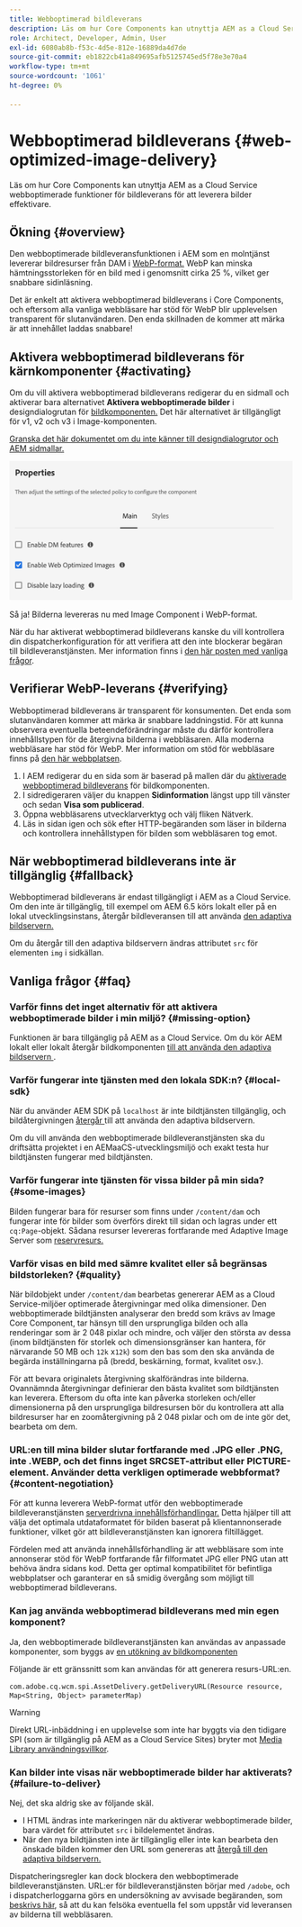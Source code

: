 ```yaml
---
title: Webboptimerad bildleverans
description: Läs om hur Core Components kan utnyttja AEM as a Cloud Service webboptimerade funktioner för bildleverans för att leverera bilder effektivare.
role: Architect, Developer, Admin, User
exl-id: 6080ab8b-f53c-4d5e-812e-16889da4d7de
source-git-commit: eb1822cb41a849695afb5125745ed5f78e3e70a4
workflow-type: tm+mt
source-wordcount: '1061'
ht-degree: 0%

---
```


# Webboptimerad bildleverans {#web-optimized-image-delivery}

Läs om hur Core Components kan utnyttja AEM as a Cloud Service webboptimerade funktioner för bildleverans för att leverera bilder effektivare.

## Ökning {#overview}

Den webboptimerade bildleveransfunktionen i AEM som en molntjänst levererar bildresurser från DAM i [WebP-format.](https://developers.google.com/speed/webp) WebP kan minska hämtningsstorleken för en bild med i genomsnitt cirka 25 %, vilket ger snabbare sidinläsning.

Det är enkelt att aktivera webboptimerad bildleverans i Core Components, och eftersom alla vanliga webbläsare har stöd för WebP blir upplevelsen transparent för slutanvändaren. Den enda skillnaden de kommer att märka är att innehållet laddas snabbare!

## Aktivera webboptimerad bildleverans för kärnkomponenter {#activating}

Om du vill aktivera webboptimerad bildleverans redigerar du en sidmall och aktiverar bara alternativet **Aktivera webboptimerade bilder** i designdialogrutan för [bildkomponenten.](/help/components/image.md#design-dialog) Det här alternativet är tillgängligt för v1, v2 och v3 i Image-komponenten.

[Granska det här dokumentet om du inte känner till designdialogrutor och AEM sidmallar.](/help/get-started/authoring.md#pre-configuring-core-components)

![Aktivera webboptimerad bildleverans i designdialogrutan](/help/assets/web-optimized-image-delivery.png)

Så ja! Bilderna levereras nu med Image Component i WebP-format.

När du har aktiverat webboptimerad bildleverans kanske du vill kontrollera din dispatcherkonfiguration för att verifiera att den inte blockerar begäran till bildleveranstjänsten. Mer information finns i [den här posten med vanliga frågor](#failure-to-deliver).

## Verifierar WebP-leverans {#verifying}

Webboptimerad bildleverans är transparent för konsumenten. Det enda som slutanvändaren kommer att märka är snabbare laddningstid. För att kunna observera eventuella beteendeförändringar måste du därför kontrollera innehållstypen för de återgivna bilderna i webbläsaren. Alla moderna webbläsare har stöd för WebP. Mer information om stöd för webbläsare finns på [den här webbplatsen](https://caniuse.com/webp).

1. I AEM redigerar du en sida som är baserad på mallen där du [aktiverade webboptimerad bildleverans](#activating) för bildkomponenten.
1. I sidredigeraren väljer du knappen **Sidinformation** längst upp till vänster och sedan **Visa som publicerad**.
1. Öppna webbläsarens utvecklarverktyg och välj fliken Nätverk.
1. Läs in sidan igen och sök efter HTTP-begäranden som läser in bilderna och kontrollera innehållstypen för bilden som webbläsaren tog emot.

## När webboptimerad bildleverans inte är tillgänglig {#fallback}

Webboptimerad bildleverans är endast tillgängligt i AEM as a Cloud Service. Om den inte är tillgänglig, till exempel om AEM 6.5 körs lokalt eller på en lokal utvecklingsinstans, återgår bildleveransen till att använda [den adaptiva bildservern.](/help/developing/adaptive-image-servlet.md)

Om du återgår till den adaptiva bildservern ändras attributet `src` för elementen `img` i sidkällan.

## Vanliga frågor {#faq}

### Varför finns det inget alternativ för att aktivera webboptimerade bilder i min miljö? {#missing-option}

Funktionen är bara tillgänglig på AEM as a Cloud Service. Om du kör AEM lokalt eller lokalt återgår bildkomponenten [till att använda den adaptiva bildservern ](#fallback).

### Varför fungerar inte tjänsten med den lokala SDK:n? {#local-sdk}

När du använder AEM SDK på `localhost` är inte bildtjänsten tillgänglig, och bildåtergivningen [ återgår ](#fallback) till att använda den adaptiva bildservern.

Om du vill använda den webboptimerade bildleveranstjänsten ska du driftsätta projektet i en AEMaaCS-utvecklingsmiljö och exakt testa hur bildtjänsten fungerar med bildtjänsten.

### Varför fungerar inte tjänsten för vissa bilder på min sida? {#some-images}

Bilden fungerar bara för resurser som finns under `/content/dam` och fungerar inte för bilder som överförs direkt till sidan och lagras under ett `cq:Page`-objekt. Sådana resurser levereras fortfarande med Adaptive Image Server som [reservresurs.](#fallback)

### Varför visas en bild med sämre kvalitet eller så begränsas bildstorleken? {#quality}

När bildobjekt under `/content/dam` bearbetas genererar AEM as a Cloud Service-miljöer optimerade återgivningar med olika dimensioner. Den webboptimerade bildtjänsten analyserar den bredd som krävs av Image Core Component, tar hänsyn till den ursprungliga bilden och alla renderingar som är 2 048 pixlar och mindre, och väljer den största av dessa (inom bildtjänsten för storlek och dimensionsgränser kan hantera, för närvarande 50 MB och `12k` x`12k`) som den bas som den ska använda de begärda inställningarna på (bredd, beskärning, format, kvalitet osv.).

För att bevara originalets återgivning skalförändras inte bilderna. Ovannämnda återgivningar definierar den bästa kvalitet som bildtjänsten kan leverera. Eftersom du ofta inte kan påverka storleken och/eller dimensionerna på den ursprungliga bildresursen bör du kontrollera att alla bildresurser har en zoomåtergivning på 2 048 pixlar och om de inte gör det, bearbeta om dem.

### URL:en till mina bilder slutar fortfarande med .JPG eller .PNG, inte .WEBP, och det finns inget SRCSET-attribut eller PICTURE-element. Använder detta verkligen optimerade webbformat? {#content-negotiation}

För att kunna leverera WebP-format utför den webboptimerade bildleveranstjänsten [serverdrivna innehållsförhandlingar.](https://developer.mozilla.org/en-US/docs/Web/HTTP/Content_negotiation#server-driven_content_negotiation) Detta hjälper till att välja det optimala utdataformatet för bilden baserat på klientannonserade funktioner, vilket gör att bildleveranstjänsten kan ignorera filtillägget.

Fördelen med att använda innehållsförhandling är att webbläsare som inte annonserar stöd för WebP fortfarande får filformatet JPG eller PNG utan att behöva ändra sidans kod. Detta ger optimal kompatibilitet för befintliga webbplatser och garanterar en så smidig övergång som möjligt till webboptimerad bildleverans.

### Kan jag använda webboptimerad bildleverans med min egen komponent?

Ja, den webboptimerade bildleveranstjänsten kan användas av anpassade komponenter, som byggs av [en utökning av bildkomponenten](/help/developing/customizing.md)

Följande är ett gränssnitt som kan användas för att generera resurs-URL:en.

```
com.adobe.cq.wcm.spi.AssetDelivery.getDeliveryURL(Resource resource, Map<String, Object> parameterMap)
```

>[!WARNING]
>
>Direkt URL-inbäddning i en upplevelse som inte har byggts via den tidigare SPI (som är tillgänglig på AEM as a Cloud Service Sites) bryter mot [Media Library användningsvillkor](https://experienceleague.adobe.com/docs/experience-manager-cloud-service/content/assets/admin/medialibrary.html?lang=en#use-media-library).

### Kan bilder inte visas när webboptimerade bilder har aktiverats? {#failure-to-deliver}

Nej, det ska aldrig ske av följande skäl.

* I HTML ändras inte markeringen när du aktiverar webboptimerade bilder, bara värdet för attributet `src` i bildelementet ändras.
* När den nya bildtjänsten inte är tillgänglig eller inte kan bearbeta den önskade bilden kommer den URL som genereras att [återgå till den adaptiva bildservern.](#fallback)

Dispatcheringsregler kan dock blockera den webboptimerade bildleveranstjänsten. URL:er för bildleveranstjänsten börjar med `/adobe`, och i dispatcherloggarna görs en undersökning av avvisade begäranden, som [beskrivs här](https://experienceleague.adobe.com/docs/experience-manager-learn/ams/dispatcher/common-logs.html#filter-rejects), så att du kan felsöka eventuella fel som uppstår vid leveransen av bilderna till webbläsaren.
